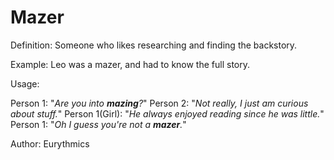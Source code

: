 # Mazer

Definition: Someone who likes researching and finding the backstory.

Example: Leo was a mazer, and had to know the full story.

Usage: 

Person 1: "*Are you into __mazing__?*"
Person 2: "*Not really, I just am curious about stuff.*"
Person 1(Girl): "*He always enjoyed reading since he was little.*"
Person 1: "*Oh I guess you're not a __mazer__.*"

Author: Eurythmics
